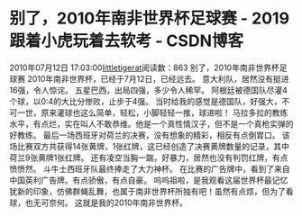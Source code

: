 # 别了，2010年南非世界杯足球赛 - 2019跟着小虎玩着去软考 - CSDN博客
2010年07月12日 17:03:00[littletigerat](https://me.csdn.net/littletigerat)阅读数：863
别了，2010年南非世界杯足球赛
2010年南非世界杯，已经于7月12日，已经远去。
意大利队，居然没有挺进16强，令人惊诧。
五星巴西，出局四强，多少令人稀罕。
阿根廷被德国队尽灌4个球，以0:4的大比分惨败，止步于4强。
当时给我的感觉是德国队，好强大，不可一世，原来灌球也这么简单，轻松，小脚轻轻一推，球进啦！
马拉多拉的教练水平，有点烂，实在叫人不敢恭维。他是一个真性情汉子，但不是一个真枪实弹的好教练。
最后一场西班牙对荷兰的决赛，没有想象的精彩，相反有点倒胃口。
该场比赛双方共获得14张黄牌，1张红牌，这已经创造了决赛黄牌数量的记录，其中荷兰9张黄牌1张红牌。
还有凌空当胸一踹，好暴力，居然也没有判罚红牌，有点愤愤然。
斗牛士西班牙队最终捧走了大力神杯。
在比赛的广告牌中，看到了来自中国英利广告牌。有点骄傲，有点自豪。
呜呜祖啦，是我观看这届世界杯最记忆犹新的印象，仿佛群蝇乱舞，也属于南非世界杯所独有吧！虽然有点烦，但为了看球，也无可奈何。
这就是我的2010年南非世界杯。
